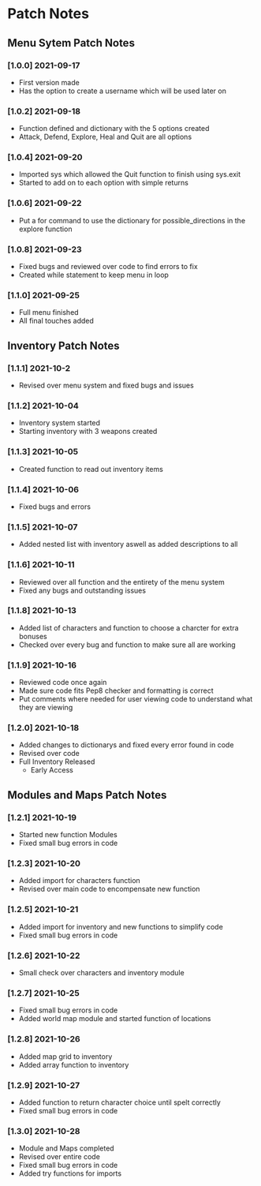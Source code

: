# Patch Notes

## Menu Sytem Patch Notes

### [1.0.0] 2021-09-17
- First version made
- Has the option to create a username which will be used later on

### [1.0.2] 2021-09-18
- Function defined and dictionary with the 5 options created
- Attack, Defend, Explore, Heal and Quit are all options

### [1.0.4] 2021-09-20
- Imported sys which allowed the Quit function to finish using sys.exit
- Started to add on to each option with simple returns

### [1.0.6] 2021-09-22
- Put a for command to use the dictionary for possible_directions in the explore function

### [1.0.8] 2021-09-23
- Fixed bugs and reviewed over code to find errors to fix
- Created while statement to keep menu in loop

### [1.1.0] 2021-09-25
- Full menu finished
- All final touches added


## Inventory Patch Notes

### [1.1.1] 2021-10-2
- Revised over menu system and fixed bugs and issues

### [1.1.2] 2021-10-04
- Inventory system started
- Starting inventory with 3 weapons created

### [1.1.3] 2021-10-05
- Created function to read out inventory items

### [1.1.4] 2021-10-06
- Fixed bugs and errors

### [1.1.5] 2021-10-07
- Added nested list with inventory aswell as added descriptions to all

### [1.1.6] 2021-10-11
- Reviewed over all function and the entirety of the menu system
- Fixed any bugs and outstanding issues

### [1.1.8] 2021-10-13
- Added list of characters and function to choose a charcter for extra bonuses
- Checked over every bug and function to make sure all are working

### [1.1.9] 2021-10-16
- Reviewed code once again
- Made sure code fits Pep8 checker and formatting is correct
- Put comments where needed for user viewing code to understand what they are viewing

### [1.2.0] 2021-10-18
- Added changes to dictionarys and fixed every error found in code
- Revised over code
- Full Inventory Released
    - Early Access


## Modules and Maps Patch Notes

### [1.2.1] 2021-10-19
- Started new function Modules
- Fixed small bug errors in code

### [1.2.3] 2021-10-20
- Added import for characters function
- Revised over main code to encompensate new function

### [1.2.5] 2021-10-21
- Added import for inventory and new functions to simplify code
- Fixed small bug errors in code

### [1.2.6] 2021-10-22
- Small check over characters and inventory module

### [1.2.7] 2021-10-25
- Fixed small bug errors in code
- Added world map module and started function of locations

### [1.2.8] 2021-10-26
- Added map grid to inventory
- Added array function to inventory

### [1.2.9] 2021-10-27
- Added function to return character choice until spelt correctly
- Fixed small bug errors in code

### [1.3.0] 2021-10-28
- Module and Maps completed
- Revised over entire code
- Fixed small bug errors in code
- Added try functions for imports
